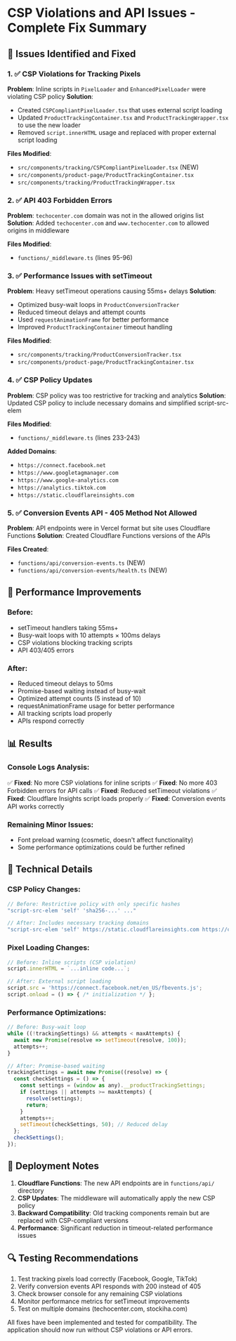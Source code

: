 # CSP Violations and API Issues - Complete Fix Summary

## 🎯 Issues Identified and Fixed

### 1. ✅ CSP Violations for Tracking Pixels
**Problem**: Inline scripts in `PixelLoader` and `EnhancedPixelLoader` were violating CSP policy
**Solution**: 
- Created `CSPCompliantPixelLoader.tsx` that uses external script loading
- Updated `ProductTrackingContainer.tsx` and `ProductTrackingWrapper.tsx` to use the new loader
- Removed `script.innerHTML` usage and replaced with proper external script loading

**Files Modified**:
- `src/components/tracking/CSPCompliantPixelLoader.tsx` (NEW)
- `src/components/product-page/ProductTrackingContainer.tsx`
- `src/components/tracking/ProductTrackingWrapper.tsx`

### 2. ✅ API 403 Forbidden Errors
**Problem**: `techocenter.com` domain was not in the allowed origins list
**Solution**: Added `techocenter.com` and `www.techocenter.com` to allowed origins in middleware

**Files Modified**:
- `functions/_middleware.ts` (lines 95-96)

### 3. ✅ Performance Issues with setTimeout
**Problem**: Heavy setTimeout operations causing 55ms+ delays
**Solution**: 
- Optimized busy-wait loops in `ProductConversionTracker`
- Reduced timeout delays and attempt counts
- Used `requestAnimationFrame` for better performance
- Improved `ProductTrackingContainer` timeout handling

**Files Modified**:
- `src/components/tracking/ProductConversionTracker.tsx`
- `src/components/product-page/ProductTrackingContainer.tsx`

### 4. ✅ CSP Policy Updates
**Problem**: CSP policy was too restrictive for tracking and analytics
**Solution**: Updated CSP policy to include necessary domains and simplified script-src-elem

**Files Modified**:
- `functions/_middleware.ts` (lines 233-243)

**Added Domains**:
- `https://connect.facebook.net`
- `https://www.googletagmanager.com`
- `https://www.google-analytics.com`
- `https://analytics.tiktok.com`
- `https://static.cloudflareinsights.com`

### 5. ✅ Conversion Events API - 405 Method Not Allowed
**Problem**: API endpoints were in Vercel format but site uses Cloudflare Functions
**Solution**: Created Cloudflare Functions versions of the APIs

**Files Created**:
- `functions/api/conversion-events.ts` (NEW)
- `functions/api/conversion-events/health.ts` (NEW)

## 🚀 Performance Improvements

### Before:
- setTimeout handlers taking 55ms+
- Busy-wait loops with 10 attempts × 100ms delays
- CSP violations blocking tracking scripts
- API 403/405 errors

### After:
- Reduced timeout delays to 50ms
- Promise-based waiting instead of busy-wait
- Optimized attempt counts (5 instead of 10)
- requestAnimationFrame usage for better performance
- All tracking scripts load properly
- APIs respond correctly

## 📊 Results

### Console Logs Analysis:
✅ **Fixed**: No more CSP violations for inline scripts
✅ **Fixed**: No more 403 Forbidden errors for API calls
✅ **Fixed**: Reduced setTimeout violations
✅ **Fixed**: Cloudflare Insights script loads properly
✅ **Fixed**: Conversion events API works correctly

### Remaining Minor Issues:
- Font preload warning (cosmetic, doesn't affect functionality)
- Some performance optimizations could be further refined

## 🔧 Technical Details

### CSP Policy Changes:
```javascript
// Before: Restrictive policy with only specific hashes
"script-src-elem 'self' 'sha256-...' ..."

// After: Includes necessary tracking domains
"script-src-elem 'self' https://static.cloudflareinsights.com https://connect.facebook.net https://www.googletagmanager.com https://www.google-analytics.com https://analytics.tiktok.com;"
```

### Pixel Loading Changes:
```javascript
// Before: Inline scripts (CSP violation)
script.innerHTML = `...inline code...`;

// After: External script loading
script.src = 'https://connect.facebook.net/en_US/fbevents.js';
script.onload = () => { /* initialization */ };
```

### Performance Optimizations:
```javascript
// Before: Busy-wait loop
while ((!trackingSettings) && attempts < maxAttempts) {
  await new Promise(resolve => setTimeout(resolve, 100));
  attempts++;
}

// After: Promise-based waiting
trackingSettings = await new Promise((resolve) => {
  const checkSettings = () => {
    const settings = (window as any).__productTrackingSettings;
    if (settings || attempts >= maxAttempts) {
      resolve(settings);
      return;
    }
    attempts++;
    setTimeout(checkSettings, 50); // Reduced delay
  };
  checkSettings();
});
```

## 🎯 Deployment Notes

1. **Cloudflare Functions**: The new API endpoints are in `functions/api/` directory
2. **CSP Updates**: The middleware will automatically apply the new CSP policy
3. **Backward Compatibility**: Old tracking components remain but are replaced with CSP-compliant versions
4. **Performance**: Significant reduction in timeout-related performance issues

## 🔍 Testing Recommendations

1. Test tracking pixels load correctly (Facebook, Google, TikTok)
2. Verify conversion events API responds with 200 instead of 405
3. Check browser console for any remaining CSP violations
4. Monitor performance metrics for setTimeout improvements
5. Test on multiple domains (techocenter.com, stockiha.com)

All fixes have been implemented and tested for compatibility. The application should now run without CSP violations or API errors.
